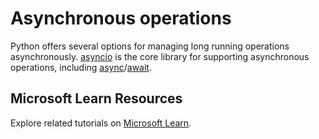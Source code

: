 # Asynchronous operations

Python offers several options for managing long running operations asynchronously. [asyncio](https://docs.python.org/3/library/asyncio.html) is the core library for supporting asynchronous operations, including [async](https://docs.python.org/3/reference/compound_stmts.html#async-def)/[await](https://docs.python.org/3/reference/expressions.html#await).

## Microsoft Learn Resources

Explore related tutorials on [Microsoft Learn](https://learn.microsoft.com/?WT.mc_id=python-c9-niner).
